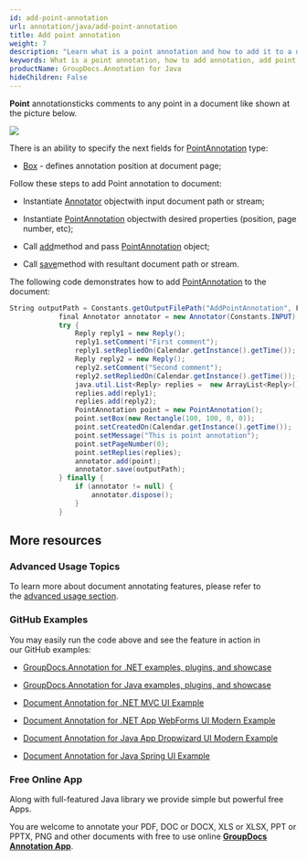 ```yaml
---
id: add-point-annotation
url: annotation/java/add-point-annotation
title: Add point annotation
weight: 7
description: "Learn what is a point annotation and how to add it to a document programmatically using GroupDocs.Annotation for Java."
keywords: What is a point annotation, how to add annotation, add point annotation
productName: GroupDocs.Annotation for Java
hideChildren: False
---
```

**Point** annotationsticks comments to any point in a document like shown at the picture below. 

![](download/attachments/85231536/1812831928)

There is an ability to specify the next fields for [PointAnnotation](https://apireference.groupdocs.com/java/annotation/com.groupdocs.annotation.models.annotationmodels/PointAnnotation) type:

*   [Box](https://apireference.groupdocs.com/annotation/java/com.groupdocs.annotation.models.annotationmodels/PointAnnotation#getBox()) - defines annotation position at document page;
    

Follow these steps to add Point annotation to document:  

*   Instantiate [Annotator](https://apireference.groupdocs.com/java/annotation/com.groupdocs.annotation/Annotator) objectwith input document path or stream;
    
*   Instantiate [PointAnnotation](https://apireference.groupdocs.com/java/annotation/com.groupdocs.annotation.models.annotationmodels/PointAnnotation) objectwith desired properties (position, page number, etc);
    
*   Call [add](https://apireference.groupdocs.com/java/annotation/com.groupdocs.annotation/Annotator#add(com.groupdocs.annotation.models.annotationmodels.AnnotationBase))method and pass [PointAnnotation](https://apireference.groupdocs.com/java/annotation/com.groupdocs.annotation.models.annotationmodels/PointAnnotation) object;
    
*   Call [save](https://apireference.groupdocs.com/java/annotation/com.groupdocs.annotation/Annotator#save(java.io.InputStream))method with resultant document path or stream.
    

The following code demonstrates how to add [PointAnnotation](https://apireference.groupdocs.com/java/annotation/com.groupdocs.annotation.models.annotationmodels/PointAnnotation) to the document:

```csharp
String outputPath = Constants.getOutputFilePath("AddPointAnnotation", FilenameUtils.getExtension(Constants.INPUT));
            final Annotator annotator = new Annotator(Constants.INPUT);
            try {
                Reply reply1 = new Reply();
                reply1.setComment("First comment");
                reply1.setRepliedOn(Calendar.getInstance().getTime());
                Reply reply2 = new Reply();
                reply2.setComment("Second comment");
                reply2.setRepliedOn(Calendar.getInstance().getTime());
                java.util.List<Reply> replies =  new ArrayList<Reply>();
                replies.add(reply1);
                replies.add(reply2);
                PointAnnotation point = new PointAnnotation();
                point.setBox(new Rectangle(100, 100, 0, 0));
                point.setCreatedOn(Calendar.getInstance().getTime());
                point.setMessage("This is point annotation");
                point.setPageNumber(0);
                point.setReplies(replies);
                annotator.add(point);
                annotator.save(outputPath);
            } finally {
                if (annotator != null) {
                    annotator.dispose();
                }
            }
```

## More resources

### Advanced Usage Topics

To learn more about document annotating features, please refer to the [advanced usage section](Advanced%2Busage.html).

### GitHub Examples

You may easily run the code above and see the feature in action in our GitHub examples:

*   [GroupDocs.Annotation for .NET examples, plugins, and showcase](https://github.com/groupdocs-annotation/GroupDocs.Annotation-for-.NET)
    
*   [GroupDocs.Annotation for Java examples, plugins, and showcase](https://github.com/groupdocs-annotation/GroupDocs.Annotation-for-Java)
    
*   [Document Annotation for .NET MVC UI Example](https://github.com/groupdocs-annotation/GroupDocs.Annotation-for-.NET-MVC) 
    
*   [Document Annotation for .NET App WebForms UI Modern Example](https://github.com/groupdocs-annotation/GroupDocs.Annotation-for-.NET-WebForms)
    
*   [Document Annotation for Java App Dropwizard UI Modern Example](https://github.com/groupdocs-annotation/GroupDocs.Annotation-for-Java-Dropwizard)
    
*   [Document Annotation for Java Spring UI Example](https://github.com/groupdocs-annotation/GroupDocs.Annotation-for-Java-Spring)
    

### Free Online App

Along with full-featured Java library we provide simple but powerful free Apps.

You are welcome to annotate your PDF, DOC or DOCX, XLS or XLSX, PPT or PPTX, PNG and other documents with free to use online **[GroupDocs Annotation App](https://products.groupdocs.app/annotation)**.
